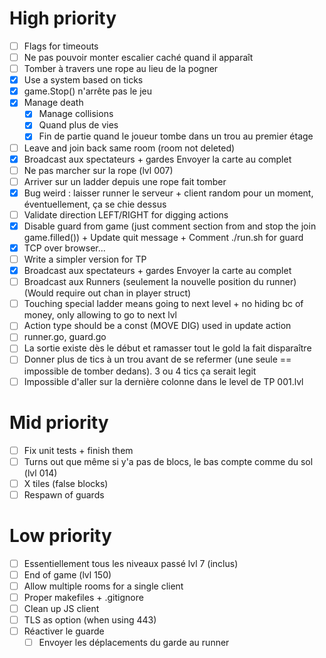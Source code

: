 # High priority

- [ ] Flags for timeouts
- [ ] Ne pas pouvoir monter escalier caché quand il apparaît
- [ ] Tomber à travers une rope au lieu de la pogner
- [x] Use a system based on ticks
- [x] game.Stop() n'arrête pas le jeu
- [x] Manage death
    - [x] Manage collisions
    - [x] Quand plus de vies
    - [x] Fin de partie quand le joueur tombe dans un trou au premier étage
- [ ] Leave and join back same room (room not deleted)
- [x] Broadcast aux spectateurs + gardes
      Envoyer la carte au complet
- [ ] Ne pas marcher sur la rope (lvl 007)
- [ ] Arriver sur un ladder depuis une rope fait tomber
- [x] Bug weird : laisser runner le serveur + client random pour un
  moment, éventuellement, ça se chie dessus
- [ ] Validate direction LEFT/RIGHT for digging actions
- [x] Disable guard from game (just comment section from and stop the join game.filled()) + Update quit message + Comment ./run.sh for guard
- [x] TCP over browser...
- [ ] Write a simpler version for TP
- [x] Broadcast aux spectateurs + gardes Envoyer la carte au complet
- [ ] Broadcast aux Runners (seulement la nouvelle position du runner) (Would require out chan in player struct)
- [ ] Touching special ladder means going to next level + no hiding bc of money, only allowing to go to next lvl
- [ ] Action type should be a const (MOVE DIG) used in update action
- [ ] runner.go, guard.go
- [ ] La sortie existe dès le début et ramasser tout le gold la fait disparaître
- [ ] Donner plus de tics à un trou avant de se refermer (une seule == impossible de tomber dedans). 3 ou 4 tics ça serait legit
- [ ] Impossible d'aller sur la dernière colonne dans le level de TP 001.lvl

# Mid priority

- [ ] Fix unit tests + finish them
- [ ] Turns out que même si y'a pas de blocs, le bas compte comme du sol (lvl 014)
- [ ] X tiles (false blocks)
- [ ] Respawn of guards

# Low priority

- [ ] Essentiellement tous les niveaux passé lvl 7 (inclus)
- [ ] End of game (lvl 150)
- [ ] Allow multiple rooms for a single client
- [ ] Proper makefiles + .gitignore
- [ ] Clean up JS client
- [ ] TLS as option (when using 443)
- [ ] Réactiver le guarde
    - [ ] Envoyer les déplacements du garde au runner
